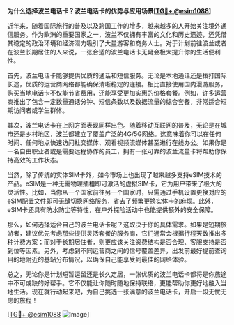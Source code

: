 **为什么选择波兰电话卡？波兰电话卡的优势与应用场景[[TG💪+ @esim1088](https://t.me/s/esim1088)]**

近年来，随着国际旅行的普及以及跨国工作的增多，越来越多的人开始关注境外通信服务。作为欧洲的重要国家之一，波兰不仅拥有丰富的文化和历史遗迹，还凭借其稳定的政治环境和经济潜力吸引了大量游客和商务人士。对于计划前往波兰或者在波兰长期居住的人来说，一张合适的波兰电话卡无疑会极大提升你的生活便利性。

首先，波兰电话卡能够提供优质的通话和短信服务。无论是本地通话还是拨打国际长途，优质的运营商网络都能确保清晰稳定的连接。相比直接使用国内漫游服务，购买当地电话卡不仅能节省费用，还能享受更加实惠的价格套餐。例如，许多运营商推出了包含一定数量通话分钟、短信条数以及数据流量的综合套餐，非常适合短期访问者或学生群体。

其次，波兰电话卡在上网方面表现同样出色。随着移动互联网的普及，无论是在城市还是乡村地区，波兰都建立了覆盖广泛的4G/5G网络。这意味着你可以在任何时间、任何地点快速访问社交媒体、观看视频流媒体甚至进行在线办公。如果你是一名自由职业者或是需要远程协作的员工，拥有一张可靠的波兰流量卡将帮助你保持高效的工作状态。

当然，除了传统的实体SIM卡外，如今市场上也出现了越来越多支持eSIM技术的产品。eSIM是一种无需物理插槽即可激活的虚拟SIM卡，它为用户带来了极大的灵活性。比如，当你从一个国家前往另一个国家时，只需通过手机设置更换对应的eSIM配置文件即可无缝切换网络服务，省去了频繁更换实体卡的麻烦。此外，eSIM卡还具有防水防尘等特性，在户外探险活动中也能提供额外的安全保障。

那么，如何选择适合自己的波兰电话卡呢？这取决于你的具体需求。如果是短期旅游者，建议优先考虑那些提供灵活套餐的服务商，它们通常会根据行程天数推出多种计费方案；而对于长期居住者，则更应该关注资费结构是否合理、客服支持是否到位等因素。另外，考虑到不同运营商之间的信号覆盖差异，出发前最好提前查询目的地附近的基站分布情况，以确保自己能享受到最佳的网络体验。

总之，无论你是计划短暂逗留还是长久定居，一张优质的波兰电话卡都将是你旅途中不可或缺的好帮手。它不仅能让你随时随地保持联络，更能帮助你更好地融入当地生活。现在就行动起来吧，为自己挑选一张满意的波兰电话卡，开启一段无忧无虑的旅程！

[[TG💪+ @esim1088](https://t.me/s/esim1088) ![Image](https://i.postimg.cc/4NQfJmqS/Snipaste-2025-05-13-00-14-12.png)]